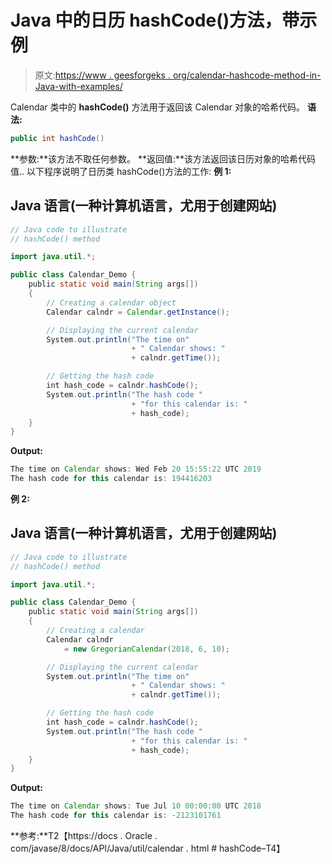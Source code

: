 # Java 中的日历 hashCode()方法，带示例

> 原文:[https://www . geesforgeks . org/calendar-hashcode-method-in-Java-with-examples/](https://www.geeksforgeeks.org/calendar-hashcode-method-in-java-with-examples/)

Calendar 类中的 **hashCode()** 方法用于返回该 Calendar 对象的哈希代码。
**语法:**

```java
public int hashCode()
```

**参数:**该方法不取任何参数。
**返回值:**该方法返回该日历对象的哈希代码值..
以下程序说明了日历类 hashCode()方法的工作:
**例 1:**

## Java 语言(一种计算机语言，尤用于创建网站)

```java
// Java code to illustrate
// hashCode() method

import java.util.*;

public class Calendar_Demo {
    public static void main(String args[])
    {
        // Creating a calendar object
        Calendar calndr = Calendar.getInstance();

        // Displaying the current calendar
        System.out.println("The time on"
                           + " Calendar shows: "
                           + calndr.getTime());

        // Getting the hash code
        int hash_code = calndr.hashCode();
        System.out.println("The hash code "
                           + "for this calendar is: "
                           + hash_code);
    }
}
```

**Output:** 

```java
The time on Calendar shows: Wed Feb 20 15:55:22 UTC 2019
The hash code for this calendar is: 194416203
```

**例 2:**

## Java 语言(一种计算机语言，尤用于创建网站)

```java
// Java code to illustrate
// hashCode() method

import java.util.*;

public class Calendar_Demo {
    public static void main(String args[])
    {
        // Creating a calendar
        Calendar calndr
            = new GregorianCalendar(2018, 6, 10);

        // Displaying the current calendar
        System.out.println("The time on"
                           + " Calendar shows: "
                           + calndr.getTime());

        // Getting the hash code
        int hash_code = calndr.hashCode();
        System.out.println("The hash code "
                           + "for this calendar is: "
                           + hash_code);
    }
}
```

**Output:** 

```java
The time on Calendar shows: Tue Jul 10 00:00:00 UTC 2018
The hash code for this calendar is: -2123101761
```

**参考:**T2【https://docs . Oracle . com/javase/8/docs/API/Java/util/calendar . html # hashCode–T4】
